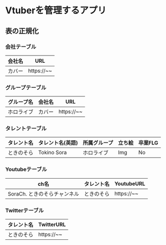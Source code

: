 # Vtuberを管理するアプリ

## 表の正規化
### 会社テーブル
|会社名|URL|
|---|---|
|カバー|https://~~|

### グループテーブル
| グループ名 | 会社名 | URL        |
|-------|-----|------------|
| ホロライブ | カバー | https://~~ |


### タレントテーブル
|タレント名|タレント名(英語)|所属グループ|立ち絵|卒業FLG|
|---|---|---|---|---|
|ときのそら|Tokino Sora|ホロライブ|Img|No|

### Youtubeテーブル
| ch名                |タレント名|YoutubeURL|
|--------------------|---|---|
| SoraCh. ときのそらチャンネル |ときのそら|https://~~ |


### Twitterテーブル
|タレント名| TwitterURL |
|---|------------|
|ときのそら| https://~~ |

